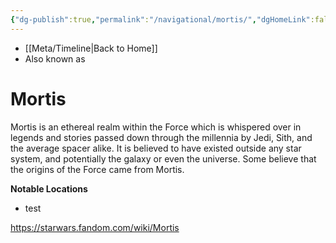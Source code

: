 ```yaml
---
{"dg-publish":true,"permalink":"/navigational/mortis/","dgHomeLink":false}
---
```


- [[Meta/Timeline\|Back to Home]]
- Also known as 

# Mortis
Mortis is an ethereal realm within the Force which is whispered over in legends and stories passed down through the millennia by Jedi, Sith, and the average spacer alike. It is believed to have existed outside any star system, and potentially the galaxy or even the universe. Some believe that the origins of the Force came from Mortis.

**Notable Locations**
- test

https://starwars.fandom.com/wiki/Mortis